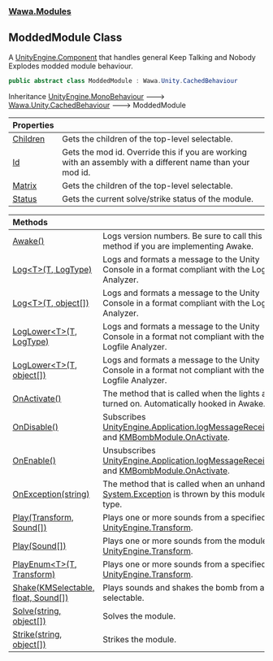 ### [Wawa.Modules](Wawa.Modules.md 'Wawa.Modules')

## ModdedModule Class

A [UnityEngine.Component](https://docs.microsoft.com/en-us/dotnet/api/UnityEngine.Component 'UnityEngine.Component') that handles general Keep Talking and Nobody Explodes modded module behaviour.

```csharp
public abstract class ModdedModule : Wawa.Unity.CachedBehaviour
```

Inheritance [UnityEngine.MonoBehaviour](https://docs.microsoft.com/en-us/dotnet/api/UnityEngine.MonoBehaviour 'UnityEngine.MonoBehaviour') &#129106; [Wawa.Unity.CachedBehaviour](https://docs.microsoft.com/en-us/dotnet/api/Wawa.Unity.CachedBehaviour 'Wawa.Unity.CachedBehaviour') &#129106; ModdedModule

| Properties | |
| :--- | :--- |
| [Children](ModdedModule.Children().md 'Wawa.Modules.ModdedModule.Children') | Gets the children of the top-level selectable. |
| [Id](ModdedModule.Id().md 'Wawa.Modules.ModdedModule.Id') | Gets the mod id. Override this if you are working with an assembly with a different name than your mod id. |
| [Matrix](ModdedModule.Matrix().md 'Wawa.Modules.ModdedModule.Matrix') | Gets the children of the top-level selectable. |
| [Status](ModdedModule.Status().md 'Wawa.Modules.ModdedModule.Status') | Gets the current solve/strike status of the module. |

| Methods | |
| :--- | :--- |
| [Awake()](ModdedModule.Awake().md 'Wawa.Modules.ModdedModule.Awake()') | Logs version numbers. Be sure to call this method if you are implementing Awake. |
| [Log&lt;T&gt;(T, LogType)](ModdedModule.Log(T,LogType).md 'Wawa.Modules.ModdedModule.Log<T>(T, LogType)') | Logs and formats a message to the Unity Console in a format compliant with the Logfile Analyzer. |
| [Log&lt;T&gt;(T, object[])](ModdedModule.Log(T,Object[]).md 'Wawa.Modules.ModdedModule.Log<T>(T, object[])') | Logs and formats a message to the Unity Console in a format compliant with the Logfile Analyzer. |
| [LogLower&lt;T&gt;(T, LogType)](ModdedModule.LogLower(T,LogType).md 'Wawa.Modules.ModdedModule.LogLower<T>(T, LogType)') | Logs and formats a message to the Unity Console in a format not compliant with the Logfile Analyzer. |
| [LogLower&lt;T&gt;(T, object[])](ModdedModule.LogLower(T,Object[]).md 'Wawa.Modules.ModdedModule.LogLower<T>(T, object[])') | Logs and formats a message to the Unity Console in a format not compliant with the Logfile Analyzer. |
| [OnActivate()](ModdedModule.OnActivate().md 'Wawa.Modules.ModdedModule.OnActivate()') | The method that is called when the lights are turned on. Automatically hooked in Awake. |
| [OnDisable()](ModdedModule.OnDisable().md 'Wawa.Modules.ModdedModule.OnDisable()') | Subscribes [UnityEngine.Application.logMessageReceived](https://docs.microsoft.com/en-us/dotnet/api/UnityEngine.Application.logMessageReceived 'UnityEngine.Application.logMessageReceived') and [KMBombModule.OnActivate](https://docs.microsoft.com/en-us/dotnet/api/KMBombModule.OnActivate 'KMBombModule.OnActivate'). |
| [OnEnable()](ModdedModule.OnEnable().md 'Wawa.Modules.ModdedModule.OnEnable()') | Unsubscribes [UnityEngine.Application.logMessageReceived](https://docs.microsoft.com/en-us/dotnet/api/UnityEngine.Application.logMessageReceived 'UnityEngine.Application.logMessageReceived') and [KMBombModule.OnActivate](https://docs.microsoft.com/en-us/dotnet/api/KMBombModule.OnActivate 'KMBombModule.OnActivate'). |
| [OnException(string)](ModdedModule.OnException(String).md 'Wawa.Modules.ModdedModule.OnException(string)') | The method that is called when an unhandled [System.Exception](https://docs.microsoft.com/en-us/dotnet/api/System.Exception 'System.Exception') is thrown by this module type. |
| [Play(Transform, Sound[])](ModdedModule.Play(Transform,Sound[]).md 'Wawa.Modules.ModdedModule.Play(Transform, Wawa.Modules.Sound[])') | Plays one or more sounds from a specified [UnityEngine.Transform](https://docs.microsoft.com/en-us/dotnet/api/UnityEngine.Transform 'UnityEngine.Transform'). |
| [Play(Sound[])](ModdedModule.Play(Sound[]).md 'Wawa.Modules.ModdedModule.Play(Wawa.Modules.Sound[])') | Plays one or more sounds from the module [UnityEngine.Transform](https://docs.microsoft.com/en-us/dotnet/api/UnityEngine.Transform 'UnityEngine.Transform'). |
| [PlayEnum&lt;T&gt;(T, Transform)](ModdedModule.PlayEnum(T,Transform).md 'Wawa.Modules.ModdedModule.PlayEnum<T>(T, Transform)') | Plays one or more sounds from a specified [UnityEngine.Transform](https://docs.microsoft.com/en-us/dotnet/api/UnityEngine.Transform 'UnityEngine.Transform'). |
| [Shake(KMSelectable, float, Sound[])](ModdedModule.Shake(KMSelectable,Single,Sound[]).md 'Wawa.Modules.ModdedModule.Shake(KMSelectable, float, Wawa.Modules.Sound[])') | Plays sounds and shakes the bomb from a selectable. |
| [Solve(string, object[])](ModdedModule.Solve(String,Object[]).md 'Wawa.Modules.ModdedModule.Solve(string, object[])') | Solves the module. |
| [Strike(string, object[])](ModdedModule.Strike(String,Object[]).md 'Wawa.Modules.ModdedModule.Strike(string, object[])') | Strikes the module. |
